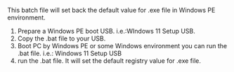 This batch file will set back the default value for .exe file in Windows PE environment.

1. Prepare a Windows PE boot USB. i.e.:WIndows 11 Setup USB.
2. Copy the .bat file to your USB.
3. Boot PC by Windows PE or some Windows environment you can run the .bat file. i.e.: Windows 11 Setup USB
4. run the .bat file. It will set the default registry value for .exe file.
